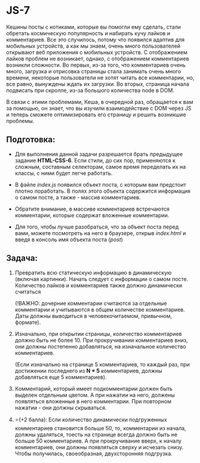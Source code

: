 # JS-7

Кешины посты с котиками, которые вы помогли ему сделать, стали обретать космическую популярность и набирать кучу лайков и комментариев. Все это случилось, потому что появился адаптив для мобильных устройств, а как мы знаем, очень много пользователей открывают веб приложения с мобильных устройств. С отображением лайков проблем не возникает, однако, с отображением комментариев возникли сложности. Во первых, из-за того, что комментариев очень много, загрузка и отрисовка страницы стала занимать очень много времени, некоторые пользователи не хотят читать все комментарии, но, все равно, вынуждены ждать их загрузки. Во вторых, страница начала подвисать при скролле, из-за большого количества node в DOM.

В связи с этими проблемами, Кеша, в очередной раз, обращается к вам за помощью, он знает, что вы изучили взаимодействие с DOM через JS и теперь сможете оптимизировать его страницу и решить возникшие проблемы.

## Подготовка:

- Для выполнения данной задачи разрешается брать предыдущее задание **HTML-CSS-6**. Если стили, до сих пор, применяются к сложным, составным селекторам, самое время переделать их на классы, с ними будет легче работать.

- В файле *index.js* появился объект поста, с которым вам предстоит плотно поработать. В полях этого объекта содержится информация о самом посте, а также - массив комментариев.

- Обратите внимание, в массиве комментариев встречаются комментарии, которые содержат вложенные комментарии.

- Для того, чтобы лучше разобраться, что за объект поста перед вами, можете посмотреть на него в браузере, открыв *index.html* и введя в консоль имя объекта поста (*post*)

## Задача:

1. Превратить всю статическую информацию в динамическую (включая картинки). Начать следует с информации о самом посте. Количество лайков и комментариев также должно динамически считаться 

    (!ВАЖНО: дочерние комментарии считаются за отдельные комментарии и учитываются в общем количестве комментариев. Даты должны выводиться в человекочитаемом, привычном, формате).

1. Изначально, при открытии страницы, количество комментариев должно быть не более 10. При прокручивании комментариев вниз, они должны постепенно добавляться, на изначальное количество комментариев. 

    (Если изначально на странице 5 комментариев, то каждый раз, при достижении последнего из **N * 5** комментариев, должны добавляться еще 5 комментариев).

1. Комментарий, который имеет подкомментарии должен быть выделен отдельным цветом. А при нажатии на него, должены появляться вложенные в него комментарии. При повторном нажатии - они должны скрываться.

1. ⭐(+2 балла): Если количество динамически подгруженных комментариев становится больше 50, то, комментарии из начала, должны удаляться, тоесть на странице всегда должно быть не больше 50 комментариев. А при прокручивание вверх, к началу комментариев, они должны появляться сверху и исчезать снизу. Чтобы получилась, своеобразная, двухсторонняя подгрузка.
